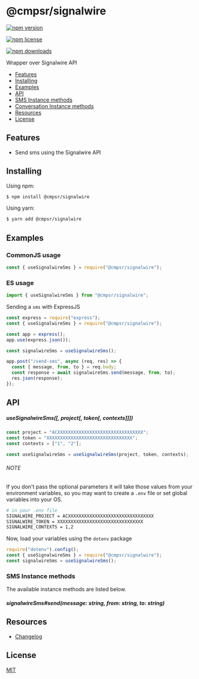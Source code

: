 # @cmpsr/signalwire

[![npm version](https://img.shields.io/npm/v/@cmpsr/signalwire.svg?style=flat-square)](https://www.npmjs.com/package/@cmpsr/signalwire)

[![npm license](https://img.shields.io/npm/l/@cmpsr/signalwire.svg?style=flat-square)](https://www.npmjs.com/package/@cmpsr/signalwire)

[![npm downloads](https://img.shields.io/npm/dm/@cmpsr/signalwire.svg?style=flat-square)](http://npm-stat.com/charts.html?package=@cmpsr/signalwire)

Wrapper over Signalwire API

- [Features](#features)
- [Installing](#installing)
- [Examples](#examples)
- [API](#api)
- [SMS Instance methods](#sms-instance-methods)
- [Conversation Instance methods](#conversation-instance-methods)
- [Resources](#resources)
- [License](#license)

## Features

- Send sms using the Signalwire API

## Installing

Using npm:

```bash
$ npm install @cmpsr/signalwire
```

Using yarn:

```bash
$ yarn add @cmpsr/signalwire
```

## Examples

### CommonJS usage

```js
const { useSignalwireSms } = require("@cmpsr/signalwire");
```

### ES usage

```js
import { useSignalwireSms } from "@cmpsr/signalwire";
```

Sending a `sms` with ExpressJS

```js
const express = require("express");
const { useSignalwireSms } = require("@cmpsr/signalwire");

const app = express();
app.use(express.json());

const signalwireSms = useSignalwireSms();

app.post("/send-sms", async (req, res) => {
  const { message, from, to } = req.body;
  const response = await signalwireSms.send(message, from, to);
  res.json(response);
});
```

## API

##### useSignalwireSms([, project[, token[, contexts]]])

```js
const project = "ACXXXXXXXXXXXXXXXXXXXXXXXXXXXXXXXX";
const token = "XXXXXXXXXXXXXXXXXXXXXXXXXXXXXXXX";
const contexts = ["1", "2"];

const useSignalwireSms = useSignalwireSms(project, token, contexts);
```

###### NOTE

If you don't pass the optional parameters it will take those values from your environment variables, so you may want to create a `.env` file or set global variables into your OS.

```bash
# in your .env file
SIGNALWIRE_PROJECT = ACXXXXXXXXXXXXXXXXXXXXXXXXXXXXXXXX
SIGNALWIRE_TOKEN = XXXXXXXXXXXXXXXXXXXXXXXXXXXXXXXX
SIGNALWIRE_CONTEXTS = 1,2
```

Now, load your variables using the `dotenv` package

```js
require("dotenv").config();
const { useSignalwireSms } = require("@cmpsr/signalwire");
const signalwireSms = useSignalwireSms();
```

### SMS Instance methods

The available instance methods are listed below.

##### signalwireSms#send(message: string, from: string, to: string)

## Resources

- [Changelog](CHANGELOG.md)

## License

[MIT](../../LICENSE.md)
